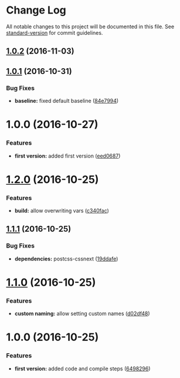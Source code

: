 # Change Log

All notable changes to this project will be documented in this file. See [standard-version](https://github.com/conventional-changelog/standard-version) for commit guidelines.

<a name="1.0.2"></a>
## [1.0.2](https://github.com/pixelass/minus-baseline/compare/v1.0.1...v1.0.2) (2016-11-03)



<a name="1.0.1"></a>
## [1.0.1](https://github.com/pixelass/minus-baseline/compare/v1.0.0...v1.0.1) (2016-10-31)


### Bug Fixes

* **baseline:** fixed default baseline ([84e7994](https://github.com/pixelass/minus-baseline/commit/84e7994))



<a name="1.0.0"></a>
# 1.0.0 (2016-10-27)


### Features

* **first version:** added first version ([eed0687](https://github.com/pixelass/minus-baseline/commit/eed0687))



<a name="1.2.0"></a>
# [1.2.0](https://github.com/pixelass/minus-grid/compare/v1.1.1...v1.2.0) (2016-10-25)


### Features

* **build:** allow overwriting vars ([c340fac](https://github.com/pixelass/minus-grid/commit/c340fac))



<a name="1.1.1"></a>
## [1.1.1](https://github.com/pixelass/minus-grid/compare/v1.1.0...v1.1.1) (2016-10-25)


### Bug Fixes

* **dependencies:** postcss-cssnext ([19ddafe](https://github.com/pixelass/minus-grid/commit/19ddafe))



<a name="1.1.0"></a>
# [1.1.0](https://github.com/pixelass/minus-grid/compare/v1.0.0...v1.1.0) (2016-10-25)


### Features

* **custom naming:** allow setting custom names ([d02df48](https://github.com/pixelass/minus-grid/commit/d02df48))



<a name="1.0.0"></a>
# 1.0.0 (2016-10-25)


### Features

* **first version:** added code and compile steps ([6498296](https://github.com/pixelass/minus-grid/commit/6498296))
